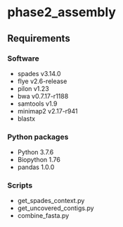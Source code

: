 # phase2_assembly
## Requirements
### Software
* spades v3.14.0
* flye v2.6-release
* pilon v1.23
* bwa v0.7.17-r1188
* samtools v1.9
* minimap2 v2.17-r941
* blastx
### Python packages
* Python 3.7.6
* Biopython 1.76
* pandas 1.0.0
### Scripts
* get_spades_context.py
* get_uncovered_contigs.py
* combine_fasta.py
